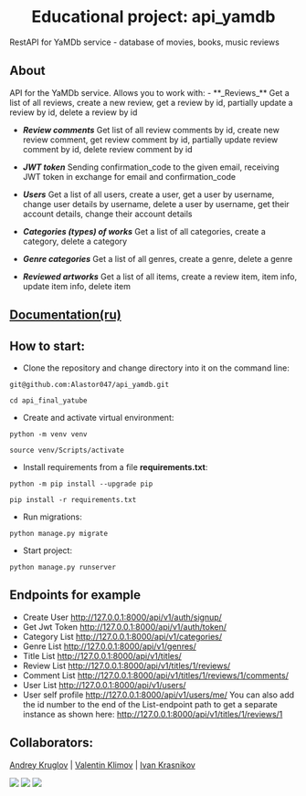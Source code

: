 <h1 align="center">Educational project: api_yamdb</h1>
RestAPI for YaMDb service - database of movies, books, music reviews
<h2 align="left">About</h2>
API for the YaMDb service. Allows you to work with:
- **_Reviews_** Get a list of all reviews, create a new review, get a review by id, partially update a review by id, delete a review by id

- **_Review comments_** Get list of all review comments by id, create new review comment, get review comment by id, partially update review comment by id, delete review comment by id

- **_JWT token_** Sending confirmation_code to the given email, receiving JWT token in exchange for email and confirmation_code

- **_Users_** Get a list of all users, create a user, get a user by username, change user details by username, delete a user by username, get their account details, change their account details

- **_Categories (types) of works_** Get a list of all categories, create a category, delete a category

- **_Genre categories_** Get a list of all genres, create a genre, delete a genre

- **_Reviewed artworks_** Get a list of all items, create a review item, item info, update item info, delete item


## [Documentation(ru)](api_yamdb/static/redoc.yaml)


## How to start:
- Clone the repository and change directory into it on the command line:
```
git@github.com:Alastor047/api_yamdb.git
```
```
cd api_final_yatube
```
- Create and activate virtual environment:
```
python -m venv venv
```
```
source venv/Scripts/activate
```
- Install requirements from a file **requirements.txt**:
```
python -m pip install --upgrade pip
```
```
pip install -r requirements.txt
```
- Run migrations:
```
python manage.py migrate
```
- Start project:
```
python manage.py runserver
```

## Endpoints for example
- Create User        http://127.0.0.1:8000/api/v1/auth/signup/    
- Get Jwt Token      http://127.0.0.1:8000/api/v1/auth/token/
- Category List      http://127.0.0.1:8000/api/v1/categories/
- Genre List         http://127.0.0.1:8000/api/v1/genres/
- Title List         http://127.0.0.1:8000/api/v1/titles/
- Review List        http://127.0.0.1:8000/api/v1/titles/1/reviews/
- Comment List       http://127.0.0.1:8000/api/v1/titles/1/reviews/1/comments/
- User List          http://127.0.0.1:8000/api/v1/users/
- User self profile  http://127.0.0.1:8000/api/v1/users/me/
You can also add the id number to the end of the List-endpoint path to get a separate instance as shown here:
http://127.0.0.1:8000/api/v1/titles/1/reviews/1
## Collaborators:
[Andrey Kruglov](https://github.com/Alastor047) |
[Valentin Klimov](https://github.com/apisland) |
[Ivan Krasnikov](https://github.com/krivse)


![](https://img.shields.io/pypi/pyversions/p5?logo=python&logoColor=yellow&style=for-the-badge)
![](https://img.shields.io/badge/Django-2.2.16-blue)
![](https://img.shields.io/badge/DRF-3.12.4-lightblue)
